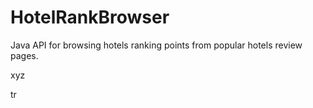 HotelRankBrowser
================

Java API for browsing hotels ranking points from popular hotels review pages.

xyz

tr